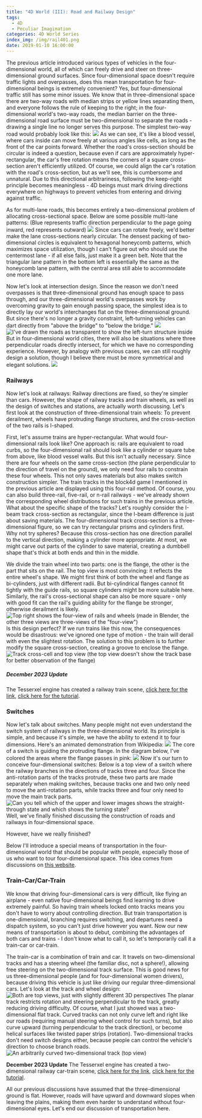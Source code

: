 ```yaml
---
title: "4D World (III): Road and Railway Design"
tags:
  - 4D
  - Peculiar Imagination
categories: 4D World Series
index_img: /img/rail401.png
date: 2019-01-10 16:00:00
---
```

The previous article introduced various types of vehicles in the four-dimensional world, all of which can freely drive and steer on three-dimensional ground surfaces. Since four-dimensional space doesn't require traffic lights and overpasses, does this mean transportation for four-dimensional beings is extremely convenient? Yes, but four-dimensional traffic still has some minor issues. We know that in three-dimensional space there are two-way roads with median strips or yellow lines separating them, and everyone follows the rule of keeping to the right; in the four-dimensional world's two-way roads, the median barrier on the three-dimensional road surface must be two-dimensional to separate the roads - drawing a single line no longer serves this purpose. The simplest two-way road would probably look like this:
![](/img/rail401.png)<!--more-->
As we can see, it's like a blood vessel, where cars inside can move freely at various angles like cells, as long as the front of the car points forward. Whether the road's cross-section should be circular is indeed a question, because even if cars are approximately hyper-rectangular, the car's free rotation means the corners of a square cross-section aren't efficiently utilized. Of course, we could align the car's rotation with the road's cross-section, but as we'll see, this is cumbersome and unnatural. Due to this directional arbitrariness, following the keep-right principle becomes meaningless - 4D beings must mark driving directions everywhere on highways to prevent vehicles from entering and driving against traffic.

As for multi-lane roads, this becomes entirely a two-dimensional problem of allocating cross-sectional space. Below are some possible multi-lane patterns: (Blue represents traffic direction perpendicular to the page going inward, red represents outward)
![](/img/rail402.png)
Since cars can rotate freely, we'd better make the lane cross-sections nearly circular. The densest packing of two-dimensional circles is equivalent to hexagonal honeycomb patterns, which maximizes space utilization, though I can't figure out who should use the centermost lane - if all else fails, just make it a green belt. Note that the triangular lane pattern in the bottom left is essentially the same as the honeycomb lane pattern, with the central area still able to accommodate one more lane.

Now let's look at intersection design. Since the reason we don't need overpasses is that three-dimensional ground has enough space to pass through, and our three-dimensional world's overpasses work by overcoming gravity to gain enough passing space, the simplest idea is to directly lay our world's interchanges flat on the three-dimensional ground. But since there's no longer a gravity constraint, left-turning vehicles can dart directly from "above the bridge" to "below the bridge."
![](/img/rail401.jpg)
![I've drawn the roads as transparent to show the left-turn structure inside](/img/rail402.jpg)
But in four-dimensional world cities, there will also be situations where three perpendicular roads directly intersect, for which we have no corresponding experience. However, by analogy with previous cases, we can still roughly design a solution, though I believe there must be more symmetrical and elegant solutions.
![](/img/rail403.jpg)

### Railways
Now let's look at railways: Railway directions are fixed, so they're simpler than cars. However, the shape of railway tracks and train wheels, as well as the design of switches and stations, are actually worth discussing. Let's first look at the construction of three-dimensional train wheels: To prevent derailment, wheels have protruding flange structures, and the cross-section of the two rails is I-shaped.

First, let's assume trains are hyper-rectangular. What would four-dimensional rails look like? One approach is: rails are equivalent to road curbs, so the four-dimensional rail should look like a cylinder or square tube from above, like blood vessel walls. But this isn't actually necessary. Since there are four wheels on the same cross-section (the plane perpendicular to the direction of travel on the ground), we only need four rails to constrain these four wheels. This not only saves materials but also makes switch construction simpler. The train tracks in the block4d game I mentioned in the previous article are displayed using this four-rail method. Of course, you can also build three-rail, five-rail, or n-rail railways - we've already shown the corresponding wheel distributions for such trains in the previous article. What about the specific shape of the tracks? Let's roughly consider the I-beam track cross-section as rectangular, since the I-beam difference is just about saving materials. The four-dimensional track cross-section is a three-dimensional figure, so we can try rectangular prisms and cylinders first. Why not try spheres? Because this cross-section has one direction parallel to the vertical direction, making a cylinder more appropriate. At most, we might carve out parts of the cylinder to save material, creating a dumbbell shape that's thick at both ends and thin in the middle.

We divide the train wheel into two parts: one is the flange, the other is the part that sits on the rail. The top view is most convincing: it reflects the entire wheel's shape. We might first think of both the wheel and flange as bi-cylinders, just with different radii. But bi-cylindrical flanges cannot fit tightly with the guide rails, so square cylinders might be more suitable here. Similarly, the rail's cross-sectional shape can also be more square - only with good fit can the rail's guiding ability for the flange be stronger, otherwise derailment is likely.
![Top right shows the four-view of rails and wheels (made in Blender, the other three views are three-views of the "four-view")](/img/rail403.png)
Is this design perfect? If we run trains like this now, the consequences would be disastrous: we've ignored one type of motion - the train will derail with even the slightest rotation. The solution to this problem is to further modify the square cross-section, creating a groove to enclose the flange.
![Track cross-cell and top view (the top view doesn't show the track base for better observation of the flange)](/img/rail404.png)

##### December 2023 Update
The Tesserxel engine has created a railway train scene, [click here for the link](https://wxyhly.github.io/tesserxel/examples/#rails::rail1d), [click here for the tutorial](/archives/tesserxel-flightsim/).

### Switches
Now let's talk about switches. Many people might not even understand the switch system of railways in the three-dimensional world. Its principle is simple, and because it's simple, we have the ability to extend it to four dimensions. Here's an animated demonstration from Wikipedia:
![](https://upload.wikimedia.org/wikipedia/commons/thumb/d/d1/Funzionamento_Deviatoio.gif/675px-Funzionamento_Deviatoio.gif)
The core of a switch is guiding the protruding flange. In the diagram below, I've colored the areas where the flange passes in pink:
![](/img/rail405.png)
Now it's our turn to conceive four-dimensional switches: Below is a top view of a switch where the railway branches in the directions of tracks three and four. Since the anti-rotation parts of the tracks protrude, these two parts are made separately when making switches, because tracks one and two only need to move the anti-rotation parts, while tracks three and four only need to move the main track parts.
![Can you tell which of the upper and lower images shows the straight-through state and which shows the turning state?](/img/rail404.jpg)
Well, we've finally finished discussing the construction of roads and railways in four-dimensional space.

However, have we really finished?

Below I'll introduce a special means of transportation in the four-dimensional world that should be popular with people, especially those of us who want to tour four-dimensional space. This idea comes from discussions on [this website](http://hi.gher.space/forum/viewforum.php?f=27).
<a name="planar-rail"></a>

### Train-Car/Car-Train
We know that driving four-dimensional cars is very difficult, like flying an airplane - even native four-dimensional beings find learning to drive extremely painful. So having train wheels locked onto tracks means you don't have to worry about controlling direction. But train transportation is one-dimensional, branching requires switching, and departures need a dispatch system, so you can't just drive however you want. Now our new means of transportation is about to debut, combining the advantages of both cars and trains - I don't know what to call it, so let's temporarily call it a train-car or car-train.

The train-car is a combination of train and car. It travels on two-dimensional tracks and has a steering wheel (the familiar disc, not a sphere!), allowing free steering on the two-dimensional track surface. This is good news for us three-dimensional people (and for four-dimensional women drivers), because driving this vehicle is just like driving our regular three-dimensional cars. Let's look at the track and wheel design:
![Both are top views, just with slightly different 3D perspectives](/img/rail405.jpg)
The planar track restricts rotation and steering perpendicular to the track, greatly reducing driving difficulty. Of course, what I just showed was a two-dimensional flat track. Curved tracks can not only curve left and right like our roads (requiring manual steering wheel control for such turns), but also curve upward (turning perpendicular to the track direction), or become helical surfaces like twisted paper strips (rotation). Two-dimensional tracks don't need switch designs either, because people can control the vehicle's direction to choose branch roads.
![An arbitrarily curved two-dimensional track (top view)](/img/rail406.jpg)

**December 2023 Update**
The Tesserxel engine has created a two-dimensional railway car-train scene, [click here for the link](https://wxyhly.github.io/tesserxel/examples/#rails::rail2d), [click here for the tutorial](/archives/tesserxel-flightsim/).

All our previous discussions have assumed that the three-dimensional ground is flat. However, roads will have upward and downward slopes when leaving the plains, making them even harder to understand without four-dimensional eyes. Let's end our discussion of transportation here.